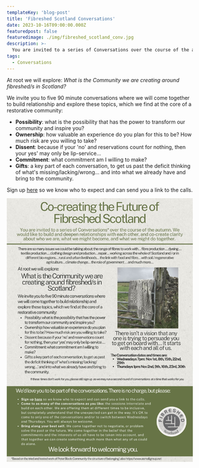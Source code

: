 ```yaml
---
templateKey: 'blog-post'
title: 'Fibreshed Scotland Conversations'
date: 2023-10-16T09:00:00.000Z
featuredpost: false
featuredimage: ./img/fibreshed_scotland_conv.jpg
description: >-
  You are invited to a series of Conversations over the course of the autumn to discuss who we are, what we might become, and what we might do together.
tags:
  - Conversations
---
```

At root we will explore: _What is the Community we are creating around fibreshed/s in Scotland?_

We invite you to five 90 minute conversations where we will come together to build relationship and explore these topics, which we find at the core of a restorative community:

* **Possibility**: what is the possibility that has the power to transform our community and inspire you?
* **Ownership**: how valuable an experience do you plan for this to be? How much risk are you willing to take?
* **Dissent**: because if your 'no' and reservations count for nothing, then your yes' may only be lip-service…
* **Commitment**: what commitment am I willing to make?
* **Gifts**: a key part of each conversation, to get us past the deficit thinking of what's missing/lacking/wrong... and into what we already have and bring to the community.

Sign up [here](https://docs.google.com/forms/d/e/1FAIpQLScxSE0yalJNfhRvCrBC9AB-8sITayuPwjLJWg5Rmcir8gvjwA/viewform) so we know who to expect and can send you a link to the calls. 

![Fibreshed Scotland Conversations Poster](img/fibreshed_scotland_conv_poster.jpg "Fibreshed Scotland Conversations Poster")
